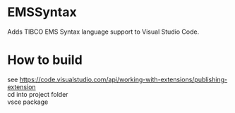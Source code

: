 # EMSSyntax
Adds TIBCO EMS Syntax language support to Visual Studio Code.

# How to build
see https://code.visualstudio.com/api/working-with-extensions/publishing-extension  
cd into project folder  
vsce package  
